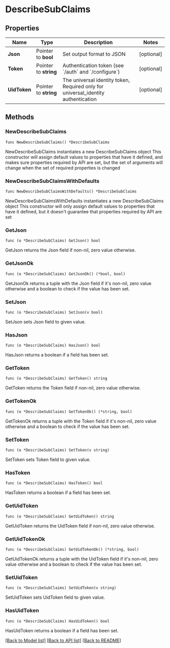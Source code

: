 # DescribeSubClaims

## Properties

Name | Type | Description | Notes
------------ | ------------- | ------------- | -------------
**Json** | Pointer to **bool** | Set output format to JSON | [optional] 
**Token** | Pointer to **string** | Authentication token (see &#x60;/auth&#x60; and &#x60;/configure&#x60;) | [optional] 
**UidToken** | Pointer to **string** | The universal identity token, Required only for universal_identity authentication | [optional] 

## Methods

### NewDescribeSubClaims

`func NewDescribeSubClaims() *DescribeSubClaims`

NewDescribeSubClaims instantiates a new DescribeSubClaims object
This constructor will assign default values to properties that have it defined,
and makes sure properties required by API are set, but the set of arguments
will change when the set of required properties is changed

### NewDescribeSubClaimsWithDefaults

`func NewDescribeSubClaimsWithDefaults() *DescribeSubClaims`

NewDescribeSubClaimsWithDefaults instantiates a new DescribeSubClaims object
This constructor will only assign default values to properties that have it defined,
but it doesn't guarantee that properties required by API are set

### GetJson

`func (o *DescribeSubClaims) GetJson() bool`

GetJson returns the Json field if non-nil, zero value otherwise.

### GetJsonOk

`func (o *DescribeSubClaims) GetJsonOk() (*bool, bool)`

GetJsonOk returns a tuple with the Json field if it's non-nil, zero value otherwise
and a boolean to check if the value has been set.

### SetJson

`func (o *DescribeSubClaims) SetJson(v bool)`

SetJson sets Json field to given value.

### HasJson

`func (o *DescribeSubClaims) HasJson() bool`

HasJson returns a boolean if a field has been set.

### GetToken

`func (o *DescribeSubClaims) GetToken() string`

GetToken returns the Token field if non-nil, zero value otherwise.

### GetTokenOk

`func (o *DescribeSubClaims) GetTokenOk() (*string, bool)`

GetTokenOk returns a tuple with the Token field if it's non-nil, zero value otherwise
and a boolean to check if the value has been set.

### SetToken

`func (o *DescribeSubClaims) SetToken(v string)`

SetToken sets Token field to given value.

### HasToken

`func (o *DescribeSubClaims) HasToken() bool`

HasToken returns a boolean if a field has been set.

### GetUidToken

`func (o *DescribeSubClaims) GetUidToken() string`

GetUidToken returns the UidToken field if non-nil, zero value otherwise.

### GetUidTokenOk

`func (o *DescribeSubClaims) GetUidTokenOk() (*string, bool)`

GetUidTokenOk returns a tuple with the UidToken field if it's non-nil, zero value otherwise
and a boolean to check if the value has been set.

### SetUidToken

`func (o *DescribeSubClaims) SetUidToken(v string)`

SetUidToken sets UidToken field to given value.

### HasUidToken

`func (o *DescribeSubClaims) HasUidToken() bool`

HasUidToken returns a boolean if a field has been set.


[[Back to Model list]](../README.md#documentation-for-models) [[Back to API list]](../README.md#documentation-for-api-endpoints) [[Back to README]](../README.md)


